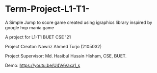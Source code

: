 # Term-Project-L1-T1-


A Simple Jump to score game created using igraphics library
inspired by google hop mania game

A project for L1-T1 BUET CSE '21

Project Creator: Nawriz Ahmed Turjo (2105032)

Project Supervisor: Md. Hasibul Husain Hisham, CSE, BUET.

Demo: https://youtu.be/U4VeVaxa1_s

